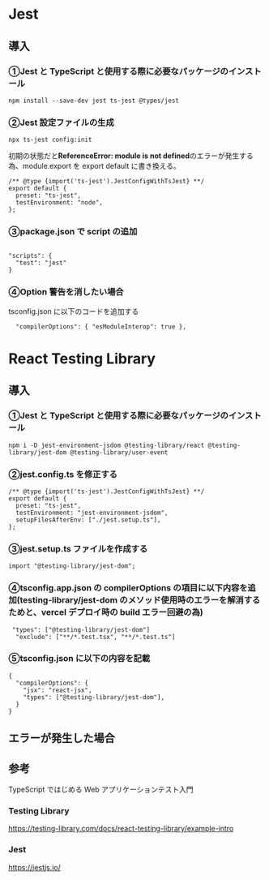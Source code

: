 # Jest

## 導入

### ①Jest と TypeScript と使用する際に必要なパッケージのインストール

```
npm install --save-dev jest ts-jest @types/jest
```

### ➁Jest 設定ファイルの生成

```
npx ts-jest config:init
```

初期の状態だと**ReferenceError: module is not defined**のエラーが発生する為、module.export を export default に書き換える。

```
/** @type {import('ts-jest').JestConfigWithTsJest} **/
export default {
  preset: "ts-jest",
  testEnvironment: "node",
};
```

### ➂package.json で script の追加

```

"scripts": {
  "test": "jest"
}

```

### ④Option 警告を消したい場合

tsconfig.json に以下のコードを追加する

```
  "compilerOptions": { "esModuleInterop": true },
```

# React Testing Library

## 導入

### ①Jest と TypeScript と使用する際に必要なパッケージのインストール

```
npm i -D jest-environment-jsdom @testing-library/react @testing-library/jest-dom @testing-library/user-event
```

### ➁jest.config.ts を修正する

```
/** @type {import('ts-jest').JestConfigWithTsJest} **/
export default {
  preset: "ts-jest",
  testEnvironment: "jest-environment-jsdom",
  setupFilesAfterEnv: ["./jest.setup.ts"],
};
```

### ➂jest.setup.ts ファイルを作成する

```
import "@testing-library/jest-dom";
```

### ④tsconfig.app.json の compilerOptions の項目に以下内容を追加(testing-library/jest-dom のメソッド使用時のエラーを解消するためと、vercel デプロイ時の build エラー回避の為)

```
 "types": ["@testing-library/jest-dom"]
  "exclude": ["**/*.test.tsx", "**/*.test.ts"]
```

### ⑤tsconfig.json に以下の内容を記載

```
{
  "compilerOptions": {
    "jsx": "react-jsx",
    "types": ["@testing-library/jest-dom"],
  }
}
```

## エラーが発生した場合

## 参考

TypeScript ではじめる Web アプリケーションテスト入門

### Testing Library

https://testing-library.com/docs/react-testing-library/example-intro

### Jest

https://jestjs.io/
